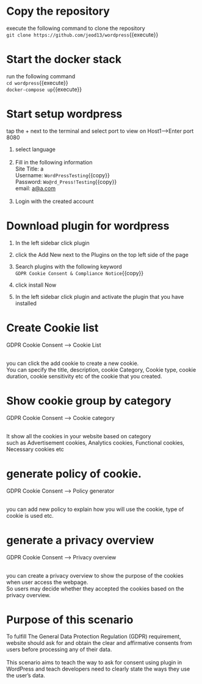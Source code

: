 # Copy the repository 
execute the following command to clone the repository<br />
`git clone https://github.com/jeod13/wordpress`{{execute}}

# Start the docker stack
run the following command<br />
`cd wordpress`{{execute}}<br />
`docker-compose up`{{execute}}

# Start setup wordpress
tap the + next to the terminal and select port to view on Host1-->Enter port 8080

1. select language<br /><br />
2. Fill in the following information<br />
Site Title: a<br />
Username: `WordPressTesting`{{copy}}<br />
Password: `Wo@rd_Press!Testing`{{copy}}<br />
email: a@a.com<br /><br />
3. Login with the created account
	
# Download plugin for wordpress
1. In the left sidebar click plugin
2. click the Add New next to the Plugins on the top left side of the page
3. Search plugins with the following keyword<br />
`GDPR Cookie Consent & Compliance Notice`{{copy}}<br />

4. click install Now<br />
5. In the left sidebar click plugin and activate the plugin that you have installed<br />

# Create Cookie list
GDPR Cookie Consent --> Cookie List<br /><br />

you can click the add cookie to create a new cookie.<br />
You can specify the title, description, cookie Category, Cookie type, cookie duration, cookie sensitivity etc of the cookie that you created.<br />

# Show cookie group by category
GDPR Cookie Consent --> Cookie category<br /><br />

It show all the cookies in your website based on category <br />
such as Advertisement cookies, Analytics cookies, Functional cookies, Necessary cookies etc<br />

# generate policy of cookie.
GDPR Cookie Consent --> Policy generator<br /><br />

you can add new policy to explain how you will use the cookie, type of cookie is used etc.<br />

# generate a privacy overview
GDPR Cookie Consent --> Privacy overview<br /><br />

you can create a privacy overview to show the purpose of the cookies when user access the webpage.<br /> 
So users may decide whether they accepted the cookies based on the privacy overview.<br /> 

# Purpose of this scenario
To fulfill The General Data Protection Regulation (GDPR) requirement, website should ask for and obtain the clear and affirmative consents from users before processing any of their data.<br /> <br />  This scenario aims to teach the way to ask for consent using plugin in WordPress and teach developers need to clearly state the ways they use the user’s data. 

